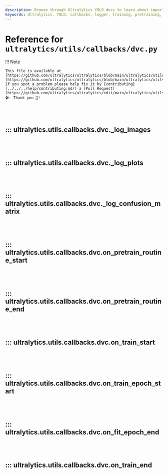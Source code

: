 ```yaml
---
description: Browse through Ultralytics YOLO docs to learn about important logging and callback functions used in training and pretraining models.
keywords: Ultralytics, YOLO, callbacks, logger, training, pretraining, machine learning, models
---
```


# Reference for `ultralytics/utils/callbacks/dvc.py`

!!! Note

    This file is available at [https://github.com/ultralytics/ultralytics/blob/main/ultralytics/utils/callbacks/dvc.py](https://github.com/ultralytics/ultralytics/blob/main/ultralytics/utils/callbacks/dvc.py). If you spot a problem please help fix it by [contributing](../../../help/contributing.md/) a [Pull Request](https://github.com/ultralytics/ultralytics/edit/main/ultralytics/utils/callbacks/dvc.py) 🛠️. Thank you 🙏!

<br><br>

## ::: ultralytics.utils.callbacks.dvc._log_images

<br><br>

## ::: ultralytics.utils.callbacks.dvc._log_plots

<br><br>

## ::: ultralytics.utils.callbacks.dvc._log_confusion_matrix

<br><br>

## ::: ultralytics.utils.callbacks.dvc.on_pretrain_routine_start

<br><br>

## ::: ultralytics.utils.callbacks.dvc.on_pretrain_routine_end

<br><br>

## ::: ultralytics.utils.callbacks.dvc.on_train_start

<br><br>

## ::: ultralytics.utils.callbacks.dvc.on_train_epoch_start

<br><br>

## ::: ultralytics.utils.callbacks.dvc.on_fit_epoch_end

<br><br>

## ::: ultralytics.utils.callbacks.dvc.on_train_end

<br><br>
